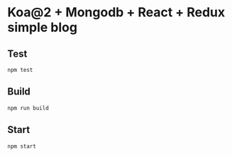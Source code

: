 # Koa@2 + Mongodb + React + Redux simple blog

## Test
`` npm test ``

## Build
`` npm run build ``

## Start
`` npm start ``

